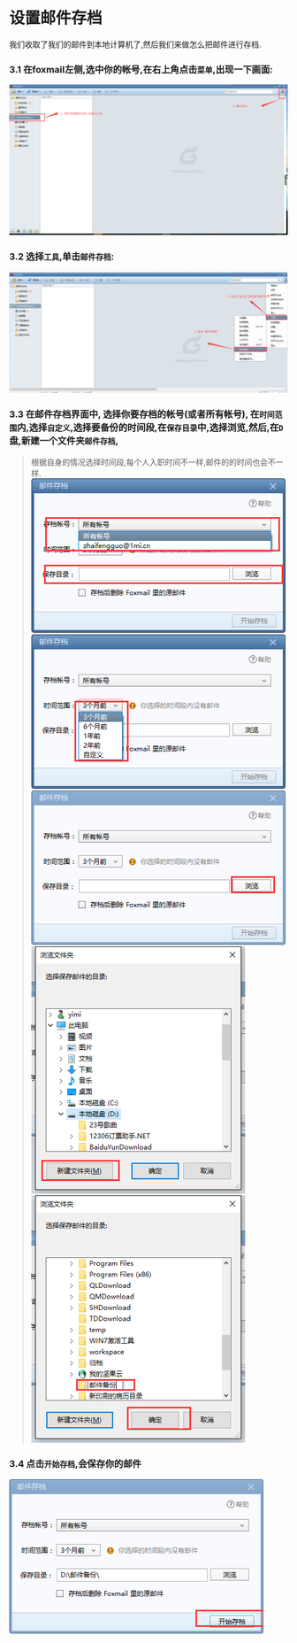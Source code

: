 # 设置邮件存档

我们收取了我们的邮件到本地计算机了,然后我们来做怎么把邮件进行存档.

### 3.1 在foxmail左侧,选中你的帐号,在右上角点击`菜单`,出现一下画面:
![9](mail/9.png)

### 3.2 选择`工具`,单击`邮件存档`:
![10](mail/10.png)

### 3.3 在邮件存档界面中, 选择你要存档的帐号(或者所有帐号), 在`时间范围`内,选择`自定义`,选择要备份的时间段,在`保存目录`中,选择浏览,然后,在`D`盘,新建一个文件夹`邮件存档`,
> 根据自身的情况选择时间段,每个人入职时间不一样,邮件的的时间也会不一样.
![11](mail/11.png)
![12-1](mail/12.png)
![13](mail/13.png)
![14](mail/14.png)
![15](mail/15.png)


### 3.4 点击`开始存档`,会保存你的邮件
![16](mail/16.png)





